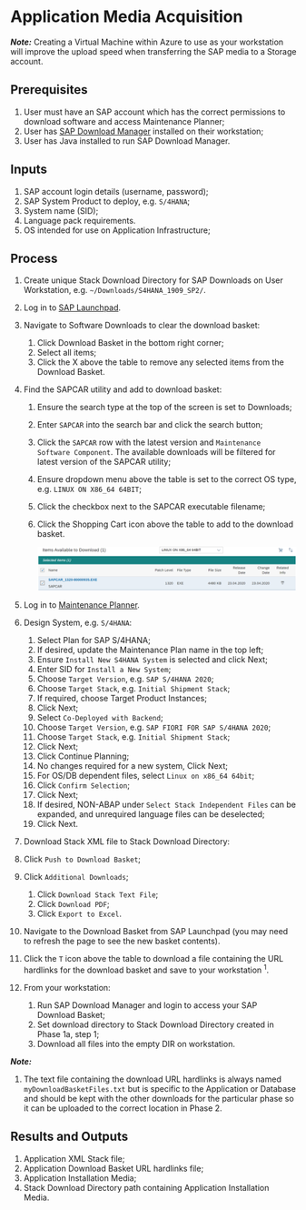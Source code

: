 # Application Media Acquisition

**_Note:_** Creating a Virtual Machine within Azure to use as your workstation will improve the upload speed when transferring the SAP media to a Storage account.

## Prerequisites

1. User must have an SAP account which has the correct permissions to download software and access Maintenance Planner;
1. User has [SAP Download Manager](https://softwaredownloads.sap.com/file/0030000001316872019) installed on their workstation;
1. User has Java installed to run SAP Download Manager.

## Inputs

1. SAP account login details (username, password);
1. SAP System Product to deploy, e.g. `S/4HANA`;
1. System name (SID);
1. Language pack requirements.
1. OS intended for use on Application Infrastructure;

## Process

1. Create unique Stack Download Directory for SAP Downloads on User Workstation, e.g. `~/Downloads/S4HANA_1909_SP2/`.
1. Log in to [SAP Launchpad](https://launchpad.support.sap.com/#).
1. Navigate to Software Downloads to clear the download basket:
   1. Click Download Basket in the bottom right corner;
   1. Select all items;
   1. Click the X above the table to remove any selected items from the Download Basket.
1. Find the SAPCAR utility and add to download basket:
   1. Ensure the search type at the top of the screen is set to Downloads;
   1. Enter `SAPCAR` into the search bar and click the search button;
   1. Click the `SAPCAR` row with the latest version and `Maintenance Software Component`. The available downloads will be filtered for latest version of the SAPCAR utility;
   1. Ensure dropdown menu above the table is set to the correct OS type, e.g. `LINUX ON X86_64 64BIT`;
   1. Click the checkbox next to the SAPCAR executable filename;
   1. Click the Shopping Cart icon above the table to add to the download basket.

      ![Example latest SAPCAR](../images/sap-sapcar.png)

1. Log in to [Maintenance Planner](https://support.sap.com/en/alm/solution-manager/processes-72/maintenance-planner.html).
1. Design System, e.g. `S/4HANA`:
   1. Select Plan for SAP S/4HANA;
   1. If desired, update the Maintenance Plan name in the top left;
   1. Ensure `Install New S4HANA System` is selected and click Next;
   1. Enter SID for `Install a New System`;
   1. Choose `Target Version`, e.g. `SAP S/4HANA 2020`;
   1. Choose `Target Stack`, e.g. `Initial Shipment Stack`;
   1. If required, choose Target Product Instances;
   1. Click Next;
   1. Select `Co-Deployed with Backend`;
   1. Choose `Target Version`, e.g. `SAP FIORI FOR SAP S/4HANA 2020`;
   1. Choose `Target Stack`, e.g. `Initial Shipment Stack`;
   1. Click Next;
   1. Click Continue Planning;
   1. No changes required for a new system, Click Next;
   1. For OS/DB dependent files, select `Linux on x86_64 64bit`;
   1. Click `Confirm Selection`;
   1. Click Next;
   1. If desired, NON-ABAP under `Select Stack Independent Files` can be expanded, and unrequired language files can be deselected;
   1. Click Next.
1. Download Stack XML file to Stack Download Directory:
1. Click `Push to Download Basket`;
1. Click `Additional Downloads`;
   1. Click `Download Stack Text File`;
   1. Click `Download PDF`;
   1. Click `Export to Excel`.
1. Navigate to the Download Basket from SAP Launchpad (you may need to refresh the page to see the new basket contents).
1. Click the `T` icon above the table to download a file containing the URL hardlinks for the download basket and save to your workstation <sup>1</sup>.
1. From your workstation:
   1. Run SAP Download Manager and login to access your SAP Download Basket;
   1. Set download directory to Stack Download Directory created in Phase 1a, step 1;
   1. Download all files into the empty DIR on workstation.

**_Note:_**

1. The text file containing the download URL hardlinks is always named `myDownloadBasketFiles.txt` but is specific to the Application or Database and should be kept with the other downloads for the particular phase so it can be uploaded to the correct location in Phase 2.

## Results and Outputs

1. Application XML Stack file;
1. Application Download Basket URL hardlinks file;
1. Application Installation Media;
1. Stack Download Directory path containing Application Installation Media.
